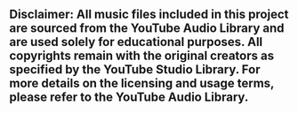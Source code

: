 <h2>Disclaimer: All music files included in this project are sourced from the YouTube Audio Library and are used solely for educational purposes. All copyrights remain with the original creators as specified by the YouTube Studio Library. For more details on the licensing and usage terms, please refer to the <a herf="https://studio.youtube.com/channel/UCCZc44NNrEz4qFc_YdEqseg/music">YouTube Audio Library.</a></h2>


